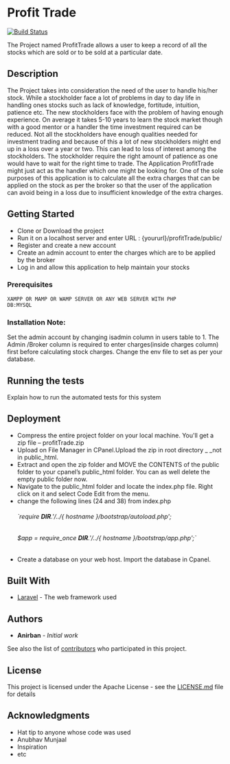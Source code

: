 # Profit Trade
[![Build Status](https://travis-ci.org/abbbhucho/ProfitTrade.svg?branch=feat%2F1.0)](https://travis-ci.org/abbbhucho/ProfitTrade)

The Project named ProfitTrade allows a user to keep a record of all the
	stocks which are sold or to be sold at a particular date. 

## Description

The Project takes into consideration the need of the user to handle
his/her stock. While a stockholder face a lot of problems in day to day
life in handling ones stocks such as lack of knowledge, fortitude,
intuition, patience etc. The new stockholders face with the problem of
having enough experience. On average it takes 5-10 years to learn the
stock market though with a good mentor or a handler the time
investment required can be reduced. Not all the stockholders have
enough qualities needed for investment trading and because of this a
lot of new stockholders might end up in a loss over a year or two.
This can lead to loss of interest among the stockholders. The
stockholder require the right amount of patience as one would have to
wait for the right time to trade.
The Application ProfitTrade might just act as the handler which one
might be looking for. One of the sole purposes of this application is to
calculate all the extra charges that can be applied on the stock as per
the broker so that the user of the application can avoid being in a loss
due to insufficient knowledge of the extra charges.


## Getting Started

- 	Clone or Download the project
- 	Run it on a localhost server and enter URL : {yoururl}/profitTrade/public/
-	Register and create a new account
-	Create an admin account to enter the charges which are to be applied by the broker
- 	Log in and allow this application to help maintain your stocks

### Prerequisites
```
XAMPP OR MAMP OR WAMP SERVER OR ANY WEB SERVER WITH PHP
DB:MYSQL
```


### Installation Note:
 
 Set the admin account by changing isadmin column in users table to 1.
 The Admin /Broker column is required to enter charges(inside charges column) first before calculating stock charges.
 Change the env file to set as per your database. 

## Running the tests

Explain how to run the automated tests for this system

## Deployment

-	Compress the entire project folder on your local machine. You'll get a zip file – profitTrade.zip
-	Upload on File Manager in CPanel.Upload the zip in root directory _ _not in public_html.
-	Extract and open the zip folder and MOVE the CONTENTS of the public folder to your cpanel’s public_html folder. You can as well delete the empty public folder now.
-	Navigate to the public_html folder and locate the index.php file. Right click on it and select Code Edit from the menu.
-	change the following lines (24 and 38) from index.php
	###### `require __DIR__.'/../{ hostname }/bootstrap/autoload.php';
	###### $app = require_once __DIR__.'/../{ hostname }/bootstrap/app.php';`
-	Create a database on your web host. Import the database in Cpanel.	

## Built With

* [Laravel](https://laravel.com/docs/5.8/readme) - The web framework used

## Authors

* **Anirban** - *Initial work* 

See also the list of [contributors](https://github.com/abbbhucho/ProfitTrade/graphs/contributors) who participated in this project.

## License

This project is licensed under the Apache License - see the [LICENSE.md](LICENSE.md) file for details

## Acknowledgments

* Hat tip to anyone whose code was used
* Anubhav Munjaal
* Inspiration
* etc
